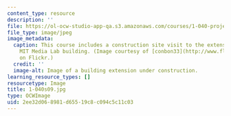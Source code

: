 ```yaml
---
content_type: resource
description: ''
file: https://ol-ocw-studio-app-qa.s3.amazonaws.com/courses/1-040-project-management-spring-2009/2ee32d068981d65519c8c094c5c11c03_1-040s09.jpg
file_type: image/jpeg
image_metadata:
  caption: This course includes a construction site visit to the extension of the
    MIT Media Lab building. (Image courtesy of [conbon33](http://www.flickr.com/photos/conbon/3053158490/)
    on Flickr.)
  credit: ''
  image-alt: Image of a building extension under construction.
learning_resource_types: []
resourcetype: Image
title: 1-040s09.jpg
type: OCWImage
uid: 2ee32d06-8981-d655-19c8-c094c5c11c03
---
```

